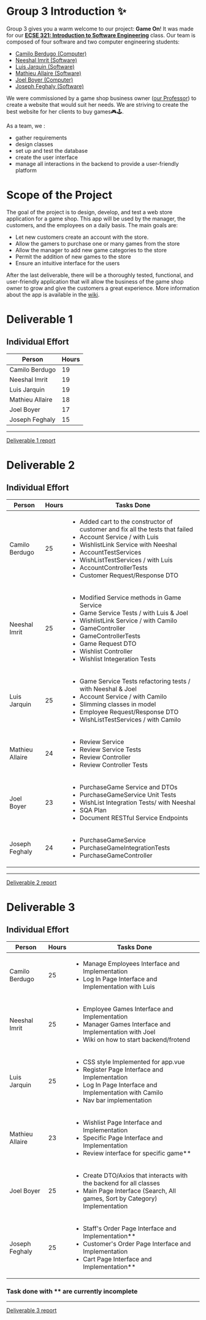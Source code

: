 # Group 3 Introduction ✨

Group 3 gives you a warm welcome to our project: **Game On**!
It was made for our [__ECSE 321: Introduction to Software Engineering__](https://www.mcgill.ca/study/2024-2025/courses/ecse-321) class. Our team is composed of four software and two computer engineering students:
* [Camilo Berdugo (Computer)](https://github.com/CamiloB6)
* [Neeshal Imrit (Software)](https://github.com/Neeshal-Imrit)
* [Luis Jarquin (Software)](https://github.com/LuisAtMcGill)
* [Mathieu Allaire (Software)](https://github.com/Mathieu-Allaire)
* [Joel Boyer (Computer)](https://github.com/joelboyer293)
* [Joseph Feghaly (Software)](https://github.com/JRfeghaly)

We were commissioned by a game shop business owner ([our Professor](https://www.mcgill.ca/ece/lili-wei)) to create a website that would suit her needs. We are striving to create the best website for her clients to buy games🎮🕹️.

As a team, we :
* gather requirements
* design classes
* set up and test the database
* create the user interface
* manage all interactions in the backend to provide a user-friendly platform

# Scope of the Project
The goal of the project is to design, develop, and test a web store application for a game shop.
This app will be used by the manager, the customers, and the employees on a daily basis.
The main goals are:
* Let new customers create an account with the store.
* Allow the gamers to purchase one or many games from the store
* Allow the manager to add new game categories to the store
* Permit the addition of new games to the store
* Ensure an intuitive interface for the users

After the last deliverable, there will be a thoroughly tested, functional, and user-friendly application that will allow the business of the game shop owner to grow and give the customers a great experience.
More information about the app is available in the [wiki](https://github.com/McGill-ECSE321-Fall2024/project-group-3/wiki).

# Deliverable 1
## Individual Effort
Person | Hours |
--- | --- |
Camilo Berdugo | 19
Neeshal Imrit | 19
Luis Jarquin | 19
Mathieu Allaire | 18
Joel Boyer | 17
Joseph Feghaly | 15
---

[Deliverable 1 report](https://github.com/McGill-ECSE321-Fall2024/project-group-3/wiki/Deliverable-1)

# Deliverable 2
## Individual Effort
Person | Hours | Tasks Done|
--- | --- |---|
Camilo Berdugo | 25| <ul><li>Added cart to the constructor of customer and fix all the tests that failed</li> <li>Account Service / with Luis</li> <li>WishlistLink Service with Neeshal</li> <li>AccountTestServices</li> <li>WishListTestServices / with Luis</li> <li>AccountControllerTests</li> <li>Customer Request/Response DTO</li></ul>|
Neeshal Imrit | 25| <ul><li>Modified Service methods in Game Service</li> <li>Game Service Tests / with Luis & Joel</li> <li>WishlistLink Service / with Camilo </li> <li>GameController </li> <li>GameControllerTests </li> <li>Game Request DTO</li> <li>Wishlist Controller</li> <li>Wishlist Integeration Tests</li>   </ul>|
Luis Jarquin | 25| <ul><li>Game Service Tests refactoring tests / with Neeshal & Joel </li> <li>Account Service / with Camilo </li> <li>Slimming classes in model </li> <li>Employee Request/Response DTO </li> <li>WishListTestServices / with Camilo</li></ul>|
Mathieu Allaire | 24| <ul><li>Review Service </li> <li>Review Service Tests </li> <li>Review Controller </li> <li>Review Controller Tests</li></ul>|
Joel Boyer | 23| <ul><li>PurchaseGame Service and DTOs </li> <li>PurchaseGameService Unit Tests </li> <li>WishList Integration Tests/ with Neeshal </li> <li>SQA Plan </li> <li>Document RESTful Service Endpoints </li></ul>|
Joseph Feghaly | 24| <ul><li>PurchaseGameService </li> <li>PurchaseGameIntegrationTests</li> <li>PurchaseGameController</li></ul>|
---
[Deliverable 2 report](https://github.com/McGill-ECSE321-Fall2024/project-group-3/wiki/Deliverable-2)

# Deliverable 3
## Individual Effort
Person | Hours | Tasks Done|
--- | --- |---|
Camilo Berdugo | 25| <ul><li>Manage Employees Interface and Implementation</li> <li>Log In Page Interface and Implementation with Luis</li> </ul>|
Neeshal Imrit | 25| <ul><li>Employee Games Interface and Implementation</li><li>Manager Games Interface and Implementation with Joel</li> <li>Wiki on how to start backend/frotend</li></ul>|
Luis Jarquin | 25| <ul><li>CSS style Implemented for app.vue </li> <li>Register Page Interface and Implementation </li> <li>Log In Page Interface and Implementation with Camilo</li> <li>Nav bar implementation</li> </ul>|
Mathieu Allaire | 23| <ul><li>Wishlist Page Interface and Implementation </li> <li>Specific Page Interface and Implementation </li> <li>Review interface for specific game** </li> </ul>|
Joel Boyer | 25| <ul><li>Create DTO/Axios that interacts with the backend for all classes </li> <li>Main Page Interface (Search, All games, Sort by Category) Implementation</li> </ul>|
Joseph Feghaly | 25| <ul><li>Staff's Order Page Interface and Implementation** </li> <li>Customer's Order Page Interface and Implementation</li> <li>Cart Page Interface and Implementation**</li></ul>|

### Task done with ** are currently incomplete
---
[Deliverable 3 report](https://github.com/McGill-ECSE321-Fall2024/project-group-3/wiki/Deliverable-3)
